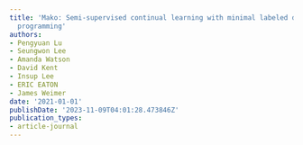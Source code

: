 ```yaml
---
title: 'Mako: Semi-supervised continual learning with minimal labeled data via data
  programming'
authors:
- Pengyuan Lu
- Seungwon Lee
- Amanda Watson
- David Kent
- Insup Lee
- ERIC EATON
- James Weimer
date: '2021-01-01'
publishDate: '2023-11-09T04:01:28.473846Z'
publication_types:
- article-journal
---
```

